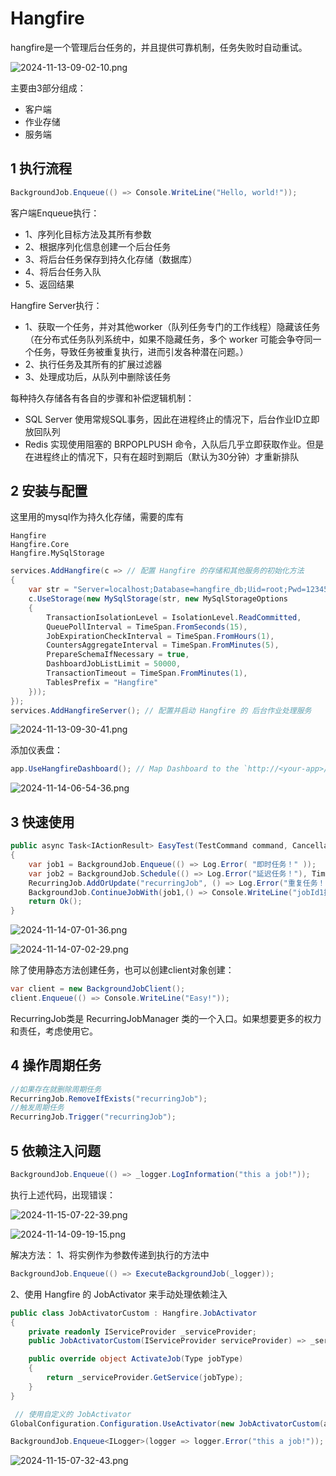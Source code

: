# Hangfire
hangfire是一个管理后台任务的，并且提供可靠机制，任务失败时自动重试。

![2024-11-13-09-02-10.png](./images/2024-11-13-09-02-10.png)

主要由3部分组成：
- 客户端
- 作业存储
- 服务端

## 1 执行流程

```cs
BackgroundJob.Enqueue(() => Console.WriteLine("Hello, world!"));
```

客户端Enqueue执行：
- 1、序列化目标方法及其所有参数
- 2、根据序列化信息创建一个后台任务
- 3、将后台任务保存到持久化存储（数据库）
- 4、将后台任务入队
- 5、返回结果

Hangfire Server执行：
- 1、获取一个任务，并对其他worker（队列任务专门的工作线程）隐藏该任务（在分布式任务队列系统中，如果不隐藏任务，多个 worker 可能会争夺同一个任务，导致任务被重复执行，进而引发各种潜在问题。）
- 2、执行任务及其所有的扩展过滤器
- 3、处理成功后，从队列中删除该任务

每种持久存储各有各自的步骤和补偿逻辑机制：
- SQL Server 使用常规SQL事务，因此在进程终止的情况下，后台作业ID立即放回队列
- Redis 实现使用阻塞的 BRPOPLPUSH 命令，入队后几乎立即获取作业。但是在进程终止的情况下，只有在超时到期后（默认为30分钟）才重新排队

## 2 安装与配置
这里用的mysql作为持久化存储，需要的库有
```
Hangfire
Hangfire.Core
Hangfire.MySqlStorage
```

```cs
services.AddHangfire(c => // 配置 Hangfire 的存储和其他服务的初始化方法
{
    var str = "Server=localhost;Database=hangfire_db;Uid=root;Pwd=123456;Allow User Variables=true;";
    c.UseStorage(new MySqlStorage(str, new MySqlStorageOptions
    {
        TransactionIsolationLevel = IsolationLevel.ReadCommitted,
        QueuePollInterval = TimeSpan.FromSeconds(15),
        JobExpirationCheckInterval = TimeSpan.FromHours(1),
        CountersAggregateInterval = TimeSpan.FromMinutes(5),
        PrepareSchemaIfNecessary = true,
        DashboardJobListLimit = 50000,
        TransactionTimeout = TimeSpan.FromMinutes(1),
        TablesPrefix = "Hangfire"
    }));
});
services.AddHangfireServer(); // 配置并启动 Hangfire 的 后台作业处理服务
```

![2024-11-13-09-30-41.png](./images/2024-11-13-09-30-41.png)

添加仪表盘：
```cs
app.UseHangfireDashboard(); // Map Dashboard to the `http://<your-app>/hangfire` URL.
```

![2024-11-14-06-54-36.png](./images/2024-11-14-06-54-36.png)

## 3 快速使用

```cs
public async Task<IActionResult> EasyTest(TestCommand command, CancellationToken cancellationToken)
{
    var job1 = BackgroundJob.Enqueue(() => Log.Error( "即时任务！" ));
    var job2 = BackgroundJob.Schedule(() => Log.Error("延迟任务！"), TimeSpan.FromMilliseconds(10));
    RecurringJob.AddOrUpdate("recurringJob", () => Log.Error("重复任务！"), Cron.Minutely);
    BackgroundJob.ContinueJobWith(job1,() => Console.WriteLine("jobId1执行完了再继续执行！"));
    return Ok();
}
```

![2024-11-14-07-01-36.png](./images/2024-11-14-07-01-36.png)

![2024-11-14-07-02-29.png](./images/2024-11-14-07-02-29.png)

除了使用静态方法创建任务，也可以创建client对象创建：
```cs
var client = new BackgroundJobClient();
client.Enqueue(() => Console.WriteLine("Easy!"));
```
RecurringJob类是 RecurringJobManager 类的一个入口。如果想要更多的权力和责任，考虑使用它。

## 4 操作周期任务
```cs
//如果存在就删除周期任务
RecurringJob.RemoveIfExists("recurringJob");
//触发周期任务
RecurringJob.Trigger("recurringJob");
```

## 5 依赖注入问题
```cs
BackgroundJob.Enqueue(() => _logger.LogInformation("this a job!"));
```
执行上述代码，出现错误：

![2024-11-15-07-22-39.png](./images/2024-11-15-07-22-39.png)

![2024-11-14-09-19-15.png](./images/2024-11-14-09-19-15.png)

解决方法：
1、将实例作为参数传递到执行的方法中
```cs
BackgroundJob.Enqueue(() => ExecuteBackgroundJob(_logger));
```

2、使用 Hangfire 的 JobActivator 来手动处理依赖注入
```cs
public class JobActivatorCustom : Hangfire.JobActivator
{
    private readonly IServiceProvider _serviceProvider;
    public JobActivatorCustom(IServiceProvider serviceProvider) => _serviceProvider = serviceProvider;

    public override object ActivateJob(Type jobType)
    {
        return _serviceProvider.GetService(jobType);
    }
}
```

```cs
 // 使用自定义的 JobActivator
GlobalConfiguration.Configuration.UseActivator(new JobActivatorCustom(app.ApplicationServices));
```

```cs
BackgroundJob.Enqueue<ILogger>(logger => logger.Error("this a job!"));
```

![2024-11-15-07-32-43.png](./images/2024-11-15-07-32-43.png)





